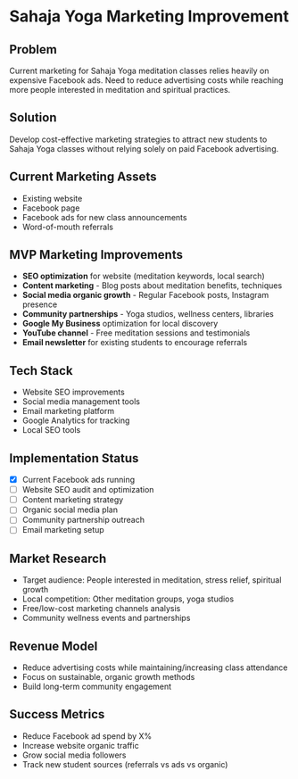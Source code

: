 # Sahaja Yoga Marketing Improvement

## Problem
Current marketing for Sahaja Yoga meditation classes relies heavily on expensive Facebook ads. Need to reduce advertising costs while reaching more people interested in meditation and spiritual practices.

## Solution
Develop cost-effective marketing strategies to attract new students to Sahaja Yoga classes without relying solely on paid Facebook advertising.

## Current Marketing Assets
- Existing website
- Facebook page
- Facebook ads for new class announcements
- Word-of-mouth referrals

## MVP Marketing Improvements
- **SEO optimization** for website (meditation keywords, local search)
- **Content marketing** - Blog posts about meditation benefits, techniques
- **Social media organic growth** - Regular Facebook posts, Instagram presence
- **Community partnerships** - Yoga studios, wellness centers, libraries
- **Google My Business** optimization for local discovery
- **YouTube channel** - Free meditation sessions and testimonials
- **Email newsletter** for existing students to encourage referrals

## Tech Stack
- Website SEO improvements
- Social media management tools
- Email marketing platform
- Google Analytics for tracking
- Local SEO tools

## Implementation Status
- [x] Current Facebook ads running
- [ ] Website SEO audit and optimization
- [ ] Content marketing strategy
- [ ] Organic social media plan
- [ ] Community partnership outreach
- [ ] Email marketing setup

## Market Research
- Target audience: People interested in meditation, stress relief, spiritual growth
- Local competition: Other meditation groups, yoga studios
- Free/low-cost marketing channels analysis
- Community wellness events and partnerships

## Revenue Model
- Reduce advertising costs while maintaining/increasing class attendance
- Focus on sustainable, organic growth methods
- Build long-term community engagement

## Success Metrics
- Reduce Facebook ad spend by X%
- Increase website organic traffic
- Grow social media followers
- Track new student sources (referrals vs ads vs organic)